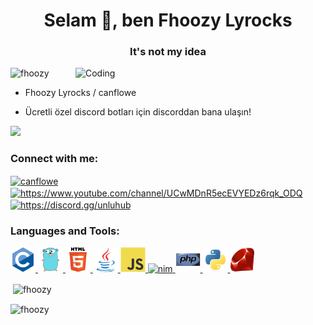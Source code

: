 <h1 align="center">Selam 👋, ben Fhoozy Lyrocks</h1>
<h3 align="center">It's not my idea</h3>
<img align="right" alt="Coding" width="400" src="https://cdn.discordapp.com/attachments/1004442883333570570/1026027713741463562/pp.png">

<p align="left"> <img src="https://komarev.com/ghpvc/?username=fhoozy&label=Profile%20views&color=000000&style=plastic" alt="fhoozy" /> </p>

- Fhoozy Lyrocks / canflowe

- Ücretli özel discord botları için discorddan bana ulaşın!

<img src="https://lanyard-profile-readme.vercel.app/api/483657756310765591?theme=light&amp;bg=7ad3f5&amp;animated=true&amp;hideDiscrim=true&amp;borderRadius=30px&amp;idleMessage=Probably%20doing%20something%20else">

<h3 align="left">Connect with me:</h3>
<p align="left">
<a href="https://instagram.com/canflowe" target="blank"><img align="center" src="https://raw.githubusercontent.com/rahuldkjain/github-profile-readme-generator/master/src/images/icons/Social/instagram.svg" alt="canflowe" height="30" width="40" /></a>
<a href="https://www.youtube.com/c/fhoozy" target="blank"><img align="center" src="https://raw.githubusercontent.com/rahuldkjain/github-profile-readme-generator/master/src/images/icons/Social/youtube.svg" alt="https://www.youtube.com/channel/UCwMDnR5ecEVYEDz6rqk_ODQ" height="30" width="40" /></a>
<a href="https://discord.gg/unluhub" target="blank"><img align="center" src="https://raw.githubusercontent.com/rahuldkjain/github-profile-readme-generator/master/src/images/icons/Social/discord.svg" alt="https://discord.gg/unluhub" height="30" width="40" /></a>
</p>

<h3 align="left">Languages and Tools:</h3>
<p align="left"> <a href="https://www.cprogramming.com/" target="_blank" rel="noreferrer"> <img src="https://raw.githubusercontent.com/devicons/devicon/master/icons/c/c-original.svg" alt="c" width="40" height="40"/> </a> <a href="https://golang.org" target="_blank" rel="noreferrer"> <img src="https://raw.githubusercontent.com/devicons/devicon/master/icons/go/go-original.svg" alt="go" width="40" height="40"/> </a> <a href="https://www.w3.org/html/" target="_blank" rel="noreferrer"> <img src="https://raw.githubusercontent.com/devicons/devicon/master/icons/html5/html5-original-wordmark.svg" alt="html5" width="40" height="40"/> </a> <a href="https://www.java.com" target="_blank" rel="noreferrer"> <img src="https://raw.githubusercontent.com/devicons/devicon/master/icons/java/java-original.svg" alt="java" width="40" height="40"/> </a> <a href="https://developer.mozilla.org/en-US/docs/Web/JavaScript" target="_blank" rel="noreferrer"> <img src="https://raw.githubusercontent.com/devicons/devicon/master/icons/javascript/javascript-original.svg" alt="javascript" width="40" height="40"/> </a> <a href="https://nim-lang.org/" target="_blank" rel="noreferrer"> <img src="https://www.vectorlogo.zone/logos/nim-lang/nim-lang-icon.svg" alt="nim" width="40" height="40"/> </a> <a href="https://www.php.net" target="_blank" rel="noreferrer"> <img src="https://raw.githubusercontent.com/devicons/devicon/master/icons/php/php-original.svg" alt="php" width="40" height="40"/> </a> <a href="https://www.python.org" target="_blank" rel="noreferrer"> <img src="https://raw.githubusercontent.com/devicons/devicon/master/icons/python/python-original.svg" alt="python" width="40" height="40"/> </a> <a href="https://www.ruby-lang.org/en/" target="_blank" rel="noreferrer"> <img src="https://raw.githubusercontent.com/devicons/devicon/master/icons/ruby/ruby-original.svg" alt="ruby" width="40" height="40"/> </a> </p>

<p>&nbsp;<img align="center" src="https://github-readme-stats.vercel.app/api?username=fhoozy&show_icons=true&locale=en" alt="fhoozy" /></p>

<p><img align="center" src="https://github-readme-streak-stats.herokuapp.com/?user=fhoozy&theme=dark" alt="fhoozy" /></p>
